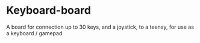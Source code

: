 # Keyboard-board
A board for connection up to 30 keys, and a joystick, to a teensy, for use as a keyboard / gamepad

